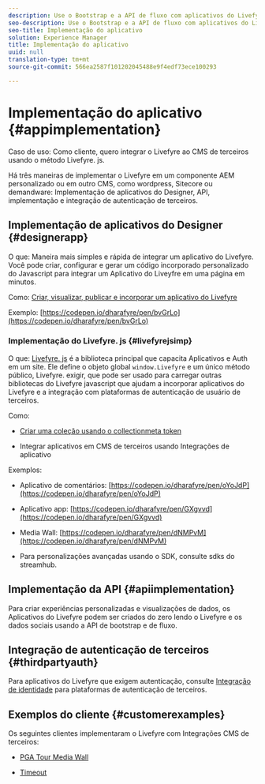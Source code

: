 ```yaml
---
description: Use o Bootstrap e a API de fluxo com aplicativos do Livefyre.
seo-description: Use o Bootstrap e a API de fluxo com aplicativos do Livefyre.
seo-title: Implementação do aplicativo
solution: Experience Manager
title: Implementação do aplicativo
uuid: null
translation-type: tm+mt
source-git-commit: 566ea2587f101202045488e9f4edf73ece100293

---
```


# Implementação do aplicativo {#appimplementation}

Caso de uso: Como cliente, quero integrar o Livefyre ao CMS de terceiros usando o método Livefyre. js.

Há três maneiras de implementar o Livefyre em um componente AEM personalizado ou em outro CMS, como wordpress, Sitecore ou demandware: Implementação de aplicativos do Designer, API, implementação e integração de autenticação de terceiros.

## Implementação de aplicativos do Designer {#designerapp}

O que: Maneira mais simples e rápida de integrar um aplicativo do Livefyre. Você pode criar, configurar e gerar um código incorporado personalizado do Javascript para integrar um Aplicativo do Liveyfre em uma página em minutos.

Como: [Criar, visualizar, publicar e incorporar um aplicativo do Livefyre](/help/using/c-about-apps/c-create-an-app.md)

Exemplo: [https://codepen.io/dharafyre/pen/bvGrLo](https://codepen.io/dharafyre/pen/bvGrLo)

### Implementação do Livefyre. js {#livefyrejsimp}

O que: [Livefyre. js](/help/implementation/c-livefyre.js.md) é a biblioteca principal que capacita Aplicativos e Auth em um site. Ele define o objeto global `window.Livefyre` e um único método público, Livefyre. exigir, que pode ser usado para carregar outras bibliotecas do Livefyre javascript que ajudam a incorporar aplicativos do Livefyre e a integração com plataformas de autenticação de usuário de terceiros.

Como:

* [Criar uma coleção usando o collectionmeta token](/help/implementation/t-create-a-collectionmeta-token.md)

* Integrar aplicativos em CMS de terceiros usando Integrações de aplicativo

Exemplos:

* Aplicativo de comentários: [https://codepen.io/dharafyre/pen/oYoJdP](https://codepen.io/dharafyre/pen/oYoJdP)

* Aplicativo app: [https://codepen.io/dharafyre/pen/GXgvvd](https://codepen.io/dharafyre/pen/GXgvvd)

* Media Wall: [https://codepen.io/dharafyre/pen/dNMPvM](https://codepen.io/dharafyre/pen/dNMPvM)

* Para personalizações avançadas usando o SDK, consulte sdks do streamhub.

## Implementação da API {#apiimplementation}

Para criar experiências personalizadas e visualizações de dados, os Aplicativos do Livefyre podem ser criados do zero lendo o Livefyre e os dados sociais usando a API de bootstrap e de fluxo.

## Integração de autenticação de terceiros {#thirdpartyauth}

Para aplicativos do Livefyre que exigem autenticação, consulte [Integração de identidade](/help/implementation/t-about-identity-integration/t-about-identity-integration.md) para plataformas de autenticação de terceiros.

## Exemplos do cliente {#customerexamples}

Os seguintes clientes implementaram o Livefyre com Integrações CMS de terceiros:

* [PGA Tour Media Wall](https://www.pgatour.com/social-hub.html)

* [Timeout](https://www.timeout.com/london/restaurants/forest-bar-kitchen#tab_panel_3)
